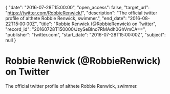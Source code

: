 {
  "date": "2016-07-28T15:00:00", 
  "open_access": false, 
  "target_url": "https://twitter.com/RobbieRenwick/", 
  "description": "The official twitter profile of althete Robbie Renwick, swimmer.", 
  "end_date": "2016-08-22T15:00:00Z", 
  "title": "Robbie Renwick (@RobbieRenwick) on Twitter", 
  "record_id": "20160728T150000/JzySeBIno7RMAdh0GhVmCA==", 
  "publisher": "twitter.com", 
  "start_date": "2016-07-28T15:00:00Z", 
  "subject": null
}

# Robbie Renwick (@RobbieRenwick) on Twitter

The official twitter profile of althete Robbie Renwick, swimmer.